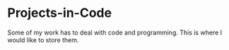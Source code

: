 # Projects-in-Code
Some of my work has to deal with code and programming. This is where I would like to store them.
